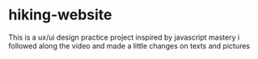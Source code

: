 # hiking-website

This is a ux/ui design practice project inspired by javascript mastery i followed along the video and made a little changes on texts and pictures

